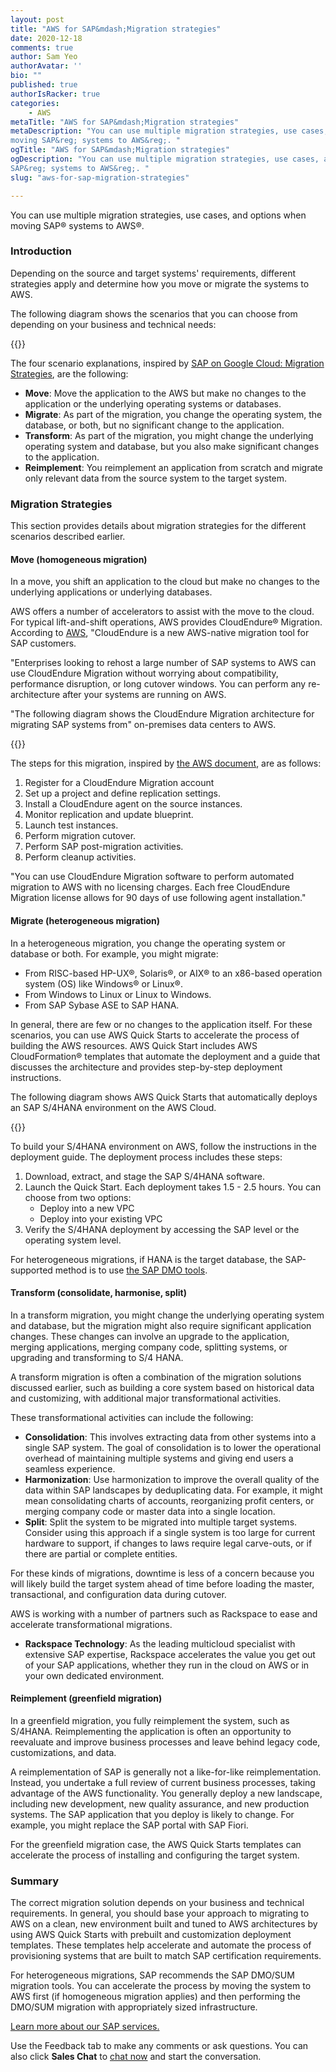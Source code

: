 ```yaml
---
layout: post
title: "AWS for SAP&mdash;Migration strategies"
date: 2020-12-18
comments: true
author: Sam Yeo
authorAvatar: ''
bio: ""
published: true
authorIsRacker: true
categories:
    - AWS
metaTitle: "AWS for SAP&mdash;Migration strategies"
metaDescription: "You can use multiple migration strategies, use cases, and options when
moving SAP&reg; systems to AWS&reg;. "
ogTitle: "AWS for SAP&mdash;Migration strategies"
ogDescription: "You can use multiple migration strategies, use cases, and options when moving
SAP&reg; systems to AWS&reg;. "
slug: "aws-for-sap-migration-strategies"

---
```


You can use multiple migration strategies, use cases, and options when moving SAP&reg;
systems to AWS&reg;.

<!--more-->

### Introduction 

Depending on the source and target systems' requirements, different strategies apply and
determine how you move or migrate the systems to AWS. 

The following diagram shows the scenarios that you can choose from depending on your
business and technical needs:

{{<img src="Picture1.png" title="" alt="">}}

The four scenario explanations, inspired by
[SAP on Google Cloud: Migration Strategies](https://cloud.google.com/solutions/sap-on-google-cloud-migration-strategies),
are the following: 

- **Move**: Move the application to the AWS but make no changes to the application or the
  underlying operating systems or databases. 
- **Migrate**: As part of the migration, you change the operating system, the database, or
  both, but no significant change to the application. 
- **Transform**: As part of the migration, you might change the underlying operating system
  and database, but you also make significant changes to the application.
- **Reimplement**: You reimplement an application from scratch and migrate only relevant
  data from the source system to the target system. 

### Migration Strategies 

This section provides details about migration strategies for the different scenarios
described earlier. 

#### Move (homogeneous migration) 

In a move, you shift an application to the cloud but make no changes to the underlying
applications or underlying databases. 

AWS offers a number of accelerators to assist with the move to the cloud. For typical
lift-and-shift operations, AWS provides CloudEndure&reg; Migration. According to
[AWS](https://aws.amazon.com/blogs/awsforsap/automating-sap-migrations-using-cloudendure-migration/),
"CloudEndure is a new AWS-native migration tool for SAP customers. 

"Enterprises looking to rehost a large number of SAP systems to AWS can use CloudEndure
Migration without worrying about compatibility, performance disruption, or long cutover
windows. You can perform any re-architecture after your systems are running on AWS. 

"The following diagram shows the CloudEndure Migration architecture for migrating SAP
systems from" on-premises data centers to AWS. 

{{<img src="Picture2.png" title="" alt="">}}

The steps for this migration, inspired by
[the AWS document](https://aws.amazon.com/blogs/awsforsap/automating-sap-migrations-using-cloudendure-migration/),
are as follows: 

1. Register for a CloudEndure Migration account 
2. Set up a project and define replication settings. 
3. Install a CloudEndure agent on the source instances. 
4. Monitor replication and update blueprint. 
5. Launch test instances. 
6. Perform migration cutover. 
7. Perform SAP post-migration activities. 
8. Perform cleanup activities. 

"You can use CloudEndure Migration software to perform automated migration to AWS with no
licensing charges. Each free CloudEndure Migration license allows for 90 days of use
following agent installation."

#### Migrate (heterogeneous migration) 

In a heterogeneous migration, you change the operating system or database or both. For
example, you might migrate: 

- From RISC-based HP-UX&reg;, Solaris&reg;, or AIX&reg; to an x86-based operation system
  (OS) like Windows&reg; or Linux&reg;. 
- From Windows to Linux or Linux to Windows. 
- From SAP Sybase ASE to SAP HANA. 

In general, there are few or no changes to the application itself. For these scenarios, you
can use AWS Quick Starts to accelerate the process of building the AWS resources. AWS Quick
Start includes AWS CloudFormation&reg; templates that automate the deployment and a guide
that discusses the architecture and provides step-by-step deployment instructions. 

The following diagram shows AWS Quick Starts that automatically deploys an SAP S/4HANA
environment on the AWS Cloud. 

{{<img src="Picture3.png" title="" alt="">}}

To build your S/4HANA environment on AWS, follow the instructions in the deployment guide.
The deployment process includes these steps: 

1. Download, extract, and stage the SAP S/4HANA software. 
2. Launch the Quick Start. Each deployment takes 1.5 - 2.5 hours. You can choose from two options:
      - Deploy into a new VPC
      - Deploy into your existing VPC 
3. Verify the S/4HANA deployment by accessing the SAP level or the operating system level. 

For heterogeneous migrations, if HANA is the target database, the SAP-supported method is
to use [the SAP DMO tools](https://blogs.sap.com/2013/11/29/database-migration-option-dmo-of-sum-introduction/).

#### Transform (consolidate, harmonise, split) 

In a transform migration, you might change the underlying operating system and database,
but the migration might also require significant application changes. These changes can
involve an upgrade to the application, merging applications, merging company code, splitting
systems, or upgrading and transforming to S/4 HANA. 
 
A transform migration is often a combination of the migration solutions discussed earlier,
such as building a core system based on historical data and customizing, with additional
major transformational activities. 
	 
These transformational activities can include the following: 

- **Consolidation**: This involves extracting data from other systems into a single SAP
  system. The goal of consolidation is to lower the operational overhead of maintaining
  multiple systems and giving end users a seamless experience. 
- **Harmonization**: Use harmonization to improve the overall quality of the data within
  SAP landscapes by deduplicating data. For example, it might mean consolidating charts of
  accounts, reorganizing profit centers, or merging company code or master data into a single
  location. 
- **Split**: Split the system to be migrated into multiple target systems. Consider using
  this approach if a single system is too large for current hardware to support, if changes
  to laws require legal carve-outs, or if there are partial or complete entities. 

For these kinds of migrations, downtime is less of a concern because you will likely build
the target system ahead of time before loading the master, transactional, and configuration
data during cutover. 

AWS is working with a number of partners such as Rackspace to ease and accelerate
transformational migrations. 

- **Rackspace Technology**: As the leading multicloud specialist with extensive SAP
  expertise, Rackspace accelerates the value you get out of your SAP applications, whether
  they run in the cloud on AWS or in your own dedicated environment. 

#### Reimplement (greenfield migration) 

In a greenfield migration, you fully reimplement the system, such as S/4HANA. Reimplementing
the application is often an opportunity to reevaluate and improve business processes and
leave behind legacy code, customizations, and data. 

A reimplementation of SAP is generally not a like-for-like reimplementation. Instead, you
undertake a full review of current business processes, taking advantage of the AWS
functionality. You generally deploy a new landscape, including new development, new quality
assurance, and new production systems. The SAP application that you deploy is likely to
change. For example, you might replace the SAP portal with SAP Fiori. 

For the greenfield migration case, the AWS Quick Starts templates can accelerate the process
of installing and configuring the target system. 

### Summary 

The correct migration solution depends on your business and technical requirements. In
general, you should base your approach to migrating to AWS on a clean, new environment built
and tuned to AWS architectures by using AWS Quick Starts with prebuilt and customization
deployment templates. These templates help accelerate and automate the process of
provisioning systems that are built to match SAP certification requirements. 

For heterogeneous migrations, SAP recommends the SAP DMO/SUM migration tools. You can
accelerate the process by moving the system to AWS first (if homogeneous migration applies)
and then performing the DMO/SUM migration with appropriately sized infrastructure. 

<a class="cta red" id="cta" href="https://www.rackspace.com/sap">Learn more about our SAP services.</a>

Use the Feedback tab to make any comments or ask questions. You can also click
**Sales Chat** to [chat now](https://www.rackspace.com/) and start the conversation.
